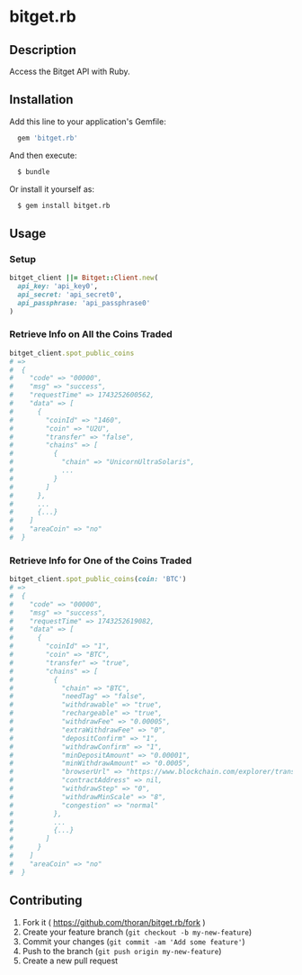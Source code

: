 # bitget.rb

## Description

Access the Bitget API with Ruby.

## Installation

Add this line to your application's Gemfile:
```ruby
  gem 'bitget.rb'
```
And then execute:
```bash
  $ bundle
```
Or install it yourself as:
```bash
  $ gem install bitget.rb
```

## Usage

### Setup
```ruby
bitget_client ||= Bitget::Client.new(
  api_key: 'api_key0',
  api_secret: 'api_secret0',
  api_passphrase: 'api_passphrase0'
)
```

### Retrieve Info on All the Coins Traded
```ruby
bitget_client.spot_public_coins
# =>
#  {
#    "code" => "00000",
#    "msg" => "success",
#    "requestTime" => 1743252600562,
#    "data" => [
#      {
#        "coinId" => "1460",
#        "coin" => "U2U",
#        "transfer" => "false",
#        "chains" => [
#          {
#            "chain" => "UnicornUltraSolaris",
#            ...
#          }
#        ]
#      },
#      ...
#      {...}
#    ]
#    "areaCoin" => "no"
#  }
```

### Retrieve Info for One of the Coins Traded
```ruby
bitget_client.spot_public_coins(coin: 'BTC')
# =>
#  {
#    "code" => "00000",
#    "msg" => "success",
#    "requestTime" => 1743252619082,
#    "data" => [
#      {
#        "coinId" => "1",
#        "coin" => "BTC",
#        "transfer" => "true",
#        "chains" => [
#          {
#            "chain" => "BTC",
#            "needTag" => "false",
#            "withdrawable" => "true",
#            "rechargeable" => "true",
#            "withdrawFee" => "0.00005",
#            "extraWithdrawFee" => "0",
#            "depositConfirm" => "1",
#            "withdrawConfirm" => "1",
#            "minDepositAmount" => "0.00001",
#            "minWithdrawAmount" => "0.0005",
#            "browserUrl" => "https://www.blockchain.com/explorer/transactions/btc/",
#            "contractAddress" => nil,
#            "withdrawStep" => "0",
#            "withdrawMinScale" => "8",
#            "congestion" => "normal"
#          },
#          ...
#          {...}
#        ]
#      }
#    ]
#    "areaCoin" => "no"
#  }
```

## Contributing

1. Fork it ( https://github.com/thoran/bitget.rb/fork )
2. Create your feature branch (`git checkout -b my-new-feature`)
3. Commit your changes (`git commit -am 'Add some feature'`)
4. Push to the branch (`git push origin my-new-feature`)
5. Create a new pull request
